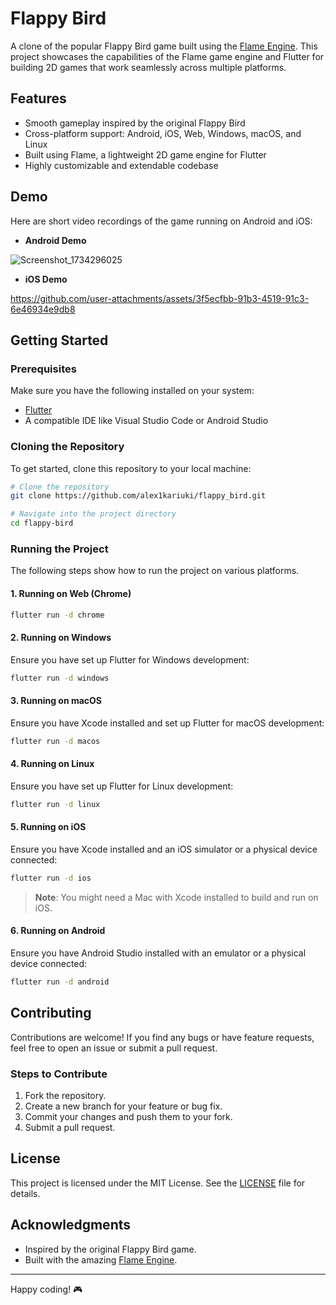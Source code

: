 # Flappy Bird

A clone of the popular Flappy Bird game built using the [Flame Engine](https://flame-engine.org/). This project showcases the capabilities of the Flame game engine and Flutter for building 2D games that work seamlessly across multiple platforms.

## Features
- Smooth gameplay inspired by the original Flappy Bird
- Cross-platform support: Android, iOS, Web, Windows, macOS, and Linux
- Built using Flame, a lightweight 2D game engine for Flutter
- Highly customizable and extendable codebase

## Demo

Here are short video recordings of the game running on Android and iOS:

- **Android Demo**

![Screenshot_1734296025](https://github.com/user-attachments/assets/73e4b3b8-9bc3-431e-ac4d-16b0961c70eb)


- **iOS Demo**

https://github.com/user-attachments/assets/3f5ecfbb-91b3-4519-91c3-6e46934e9db8



## Getting Started

### Prerequisites

Make sure you have the following installed on your system:

- [Flutter](https://docs.flutter.dev/get-started/install)
- A compatible IDE like Visual Studio Code or Android Studio

### Cloning the Repository

To get started, clone this repository to your local machine:

```bash
# Clone the repository
git clone https://github.com/alex1kariuki/flappy_bird.git

# Navigate into the project directory
cd flappy-bird
```

### Running the Project

The following steps show how to run the project on various platforms.

#### 1. **Running on Web (Chrome)**

```bash
flutter run -d chrome
```

#### 2. **Running on Windows**

Ensure you have set up Flutter for Windows development:

```bash
flutter run -d windows
```

#### 3. **Running on macOS**

Ensure you have Xcode installed and set up Flutter for macOS development:

```bash
flutter run -d macos
```

#### 4. **Running on Linux**

Ensure you have set up Flutter for Linux development:

```bash
flutter run -d linux
```

#### 5. **Running on iOS**

Ensure you have Xcode installed and an iOS simulator or a physical device connected:

```bash
flutter run -d ios
```

> **Note**: You might need a Mac with Xcode installed to build and run on iOS.

#### 6. **Running on Android**

Ensure you have Android Studio installed with an emulator or a physical device connected:

```bash
flutter run -d android
```

## Contributing

Contributions are welcome! If you find any bugs or have feature requests, feel free to open an issue or submit a pull request.

### Steps to Contribute
1. Fork the repository.
2. Create a new branch for your feature or bug fix.
3. Commit your changes and push them to your fork.
4. Submit a pull request.

## License

This project is licensed under the MIT License. See the [LICENSE](LICENSE) file for details.

## Acknowledgments

- Inspired by the original Flappy Bird game.
- Built with the amazing [Flame Engine](https://flame-engine.org/).

---

Happy coding! 🎮
